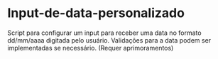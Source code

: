 # Input-de-data-personalizado
Script para configurar um input para receber uma data no formato dd/mm/aaaa digitada pelo usuário. Validações para a data podem ser implementadas se necessário. (Requer aprimoramentos)
